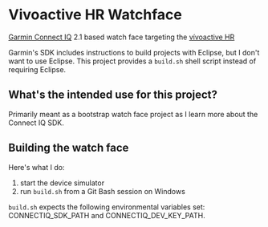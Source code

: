 # Vivoactive HR Watchface
[Garmin Connect IQ](http://developer.garmin.com/connect-iq/overview) 2.1 based watch face targeting the [vívoactive HR](https://forums.garmin.com/forumdisplay.php?584-vivoactive-HR)

Garmin's SDK includes instructions to build projects with Eclipse, but I don't want to use Eclipse. This project provides a `build.sh` shell script instead of requiring Eclipse.

## What's the intended use for this project?
Primarily meant as a bootstrap watch face project as I learn more about the Connect IQ SDK.

## Building the watch face
Here's what I do:
 1. start the device simulator
 2. run `build.sh` from a Git Bash session on Windows

`build.sh` expects the following environmental variables set: CONNECTIQ_SDK_PATH and CONNECTIQ_DEV_KEY_PATH.
